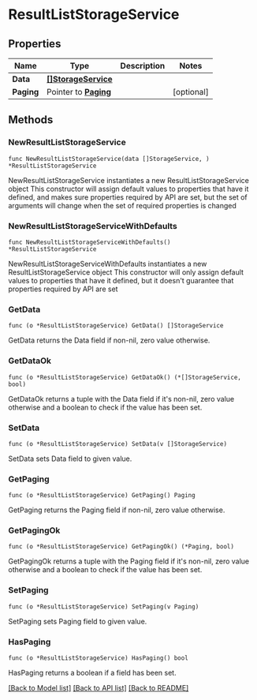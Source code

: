 # ResultListStorageService

## Properties

Name | Type | Description | Notes
------------ | ------------- | ------------- | -------------
**Data** | [**[]StorageService**](StorageService.md) |  | 
**Paging** | Pointer to [**Paging**](Paging.md) |  | [optional] 

## Methods

### NewResultListStorageService

`func NewResultListStorageService(data []StorageService, ) *ResultListStorageService`

NewResultListStorageService instantiates a new ResultListStorageService object
This constructor will assign default values to properties that have it defined,
and makes sure properties required by API are set, but the set of arguments
will change when the set of required properties is changed

### NewResultListStorageServiceWithDefaults

`func NewResultListStorageServiceWithDefaults() *ResultListStorageService`

NewResultListStorageServiceWithDefaults instantiates a new ResultListStorageService object
This constructor will only assign default values to properties that have it defined,
but it doesn't guarantee that properties required by API are set

### GetData

`func (o *ResultListStorageService) GetData() []StorageService`

GetData returns the Data field if non-nil, zero value otherwise.

### GetDataOk

`func (o *ResultListStorageService) GetDataOk() (*[]StorageService, bool)`

GetDataOk returns a tuple with the Data field if it's non-nil, zero value otherwise
and a boolean to check if the value has been set.

### SetData

`func (o *ResultListStorageService) SetData(v []StorageService)`

SetData sets Data field to given value.


### GetPaging

`func (o *ResultListStorageService) GetPaging() Paging`

GetPaging returns the Paging field if non-nil, zero value otherwise.

### GetPagingOk

`func (o *ResultListStorageService) GetPagingOk() (*Paging, bool)`

GetPagingOk returns a tuple with the Paging field if it's non-nil, zero value otherwise
and a boolean to check if the value has been set.

### SetPaging

`func (o *ResultListStorageService) SetPaging(v Paging)`

SetPaging sets Paging field to given value.

### HasPaging

`func (o *ResultListStorageService) HasPaging() bool`

HasPaging returns a boolean if a field has been set.


[[Back to Model list]](../README.md#documentation-for-models) [[Back to API list]](../README.md#documentation-for-api-endpoints) [[Back to README]](../README.md)


